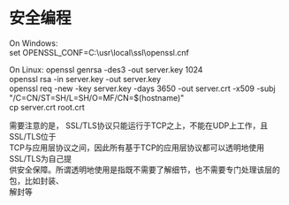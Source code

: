 安全编程
======

On Windows:  
set OPENSSL_CONF=C:\usr\local\ssl\openssl.cnf  

On Linux:
openssl genrsa -des3 -out server.key 1024  
openssl rsa -in server.key -out server.key  
openssl req -new -key server.key -days 3650 -out server.crt -x509 -subj "/C=CN/ST=SH/L=SH/O=MF/CN=$(hostname)"  
cp server.crt root.crt  

需要注意的是， SSL/TLS协议只能运行于TCP之上，不能在UDP上工作，且SSL/TLS位于  
TCP与应用层协议之间，因此所有基于TCP的应用层协议都可以透明地使用SSL/TLS为自己提   
供安全保障。所谓透明地使用是指既不需要了解细节，也不需要专门处理该层的包，比如封装、  
解封等  